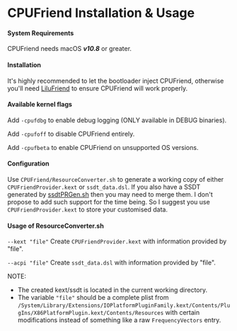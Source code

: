 CPUFriend Installation & Usage
===================================

#### System Requirements
CPUFriend needs macOS ***v10.8*** or greater.

#### Installation
It's highly recommended to let the bootloader inject CPUFriend, otherwise you'll need [LiluFriend](https://github.com/PMheart/LiluFriend) to ensure CPUFriend will work properly.

#### Available kernel flags
Add `-cpufdbg` to enable debug logging (ONLY available in DEBUG binaries).

Add `-cpufoff` to disable CPUFriend entirely.

Add `-cpufbeta` to enable CPUFriend on unsupported OS versions.

#### Configuration
Use `CPUFriend/ResourceConverter.sh` to generate a working copy of either `CPUFriendProvider.kext` or `ssdt_data.dsl`. If you also have a SSDT generated by [ssdtPRGen.sh](https://github.com/Piker-Alpha/ssdtPRGen.sh) then you may need to merge them. I don't propose to add such support for the time being. So I suggest you use `CPUFriendProvider.kext` to store your customised data.

#### Usage of ResourceConverter.sh
````--kext "file"````
	Create `CPUFriendProvider.kext` with information provided by "file".
	
````--acpi "file"````
	Create `ssdt_data.dsl` with information provided by "file".

NOTE:
- The created kext/ssdt is located in the current working directory.
- The variable `"file"` should be a complete plist from `/System/Library/Extensions/IOPlatformPluginFamily.kext/Contents/PlugIns/X86PlatformPlugin.kext/Contents/Resources` with certain modifications instead of something like a raw `FrequencyVectors` entry.
